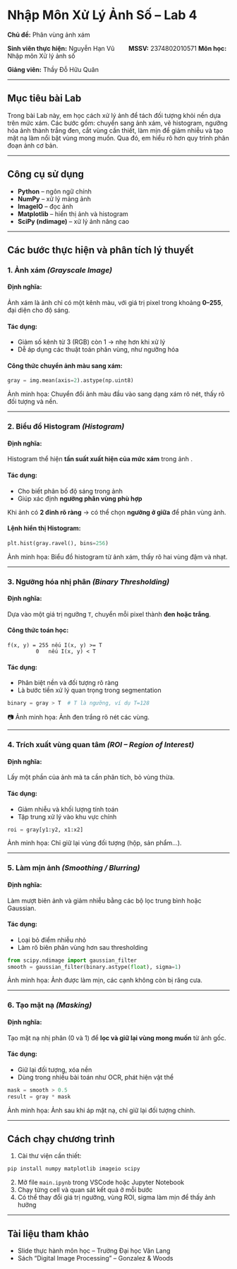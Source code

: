 # Nhập Môn Xử Lý Ảnh Số – Lab 4

**Chủ đề:** Phân vùng ảnh xám 

**Sinh viên thực hiện:**  Nguyễn Hạn Vũ  
**MSSV:** 2374802010571
**Môn học:** Nhập môn Xử lý ảnh số

**Giảng viên:** Thầy Đỗ Hữu Quân

---

##  Mục tiêu bài Lab

Trong bài Lab này, em học cách xử lý ảnh để tách đối tượng khỏi nền dựa trên mức xám. Các bước gồm: chuyển sang ảnh xám, vẽ histogram, ngưỡng hóa ảnh thành trắng đen, cắt vùng cần thiết, làm mịn để giảm nhiễu và tạo mặt nạ làm nổi bật vùng mong muốn. Qua đó, em hiểu rõ hơn quy trình phân đoạn ảnh cơ bản.

---

##  Công cụ sử dụng

* **Python** – ngôn ngữ chính
* **NumPy** – xử lý mảng ảnh
* **ImageIO** – đọc ảnh
* **Matplotlib** – hiển thị ảnh và histogram
* **SciPy (ndimage)** – xử lý ảnh nâng cao

---

##  Các bước thực hiện và phân tích lý thuyết

### 1. Ảnh xám *(Grayscale Image)*

####  Định nghĩa:

Ảnh xám là ảnh chỉ có một kênh màu, với giá trị pixel trong khoảng **0–255**, đại diện cho độ sáng.

####  Tác dụng:

* Giảm số kênh từ 3 (RGB) còn 1 → nhẹ hơn khi xử lý
* Dễ áp dụng các thuật toán phân vùng, như ngưỡng hóa

####  Công thức chuyển ảnh màu sang xám:

```python
gray = img.mean(axis=2).astype(np.uint8)
```

 Ảnh minh họa: Chuyển đổi ảnh màu đầu vào sang dạng xám rõ nét, thấy rõ đối tượng và nền.

---

### 2. Biểu đồ Histogram *(Histogram)*

####  Định nghĩa:

Histogram thể hiện **tần suất xuất hiện của mức xám** trong ảnh .

####  Tác dụng:

* Cho biết phân bố độ sáng trong ảnh
* Giúp xác định **ngưỡng phân vùng phù hợp**

 Khi ảnh có **2 đỉnh rõ ràng** → có thể chọn **ngưỡng ở giữa** để phân vùng ảnh.

####  Lệnh hiển thị Histogram:

```python
plt.hist(gray.ravel(), bins=256)
```

 Ảnh minh họa: Biểu đồ histogram từ ảnh xám, thấy rõ hai vùng đậm và nhạt.

---

### 3. Ngưỡng hóa nhị phân *(Binary Thresholding)*

#### Định nghĩa:

Dựa vào một giá trị ngưỡng `T`, chuyển mỗi pixel thành **đen hoặc trắng**.

####  Công thức toán học:

```
f(x, y) = 255 nếu I(x, y) >= T
         0   nếu I(x, y) < T
```

####  Tác dụng:

* Phân biệt nền và đối tượng rõ ràng
* Là bước tiền xử lý quan trọng trong segmentation

```python
binary = gray > T  # T là ngưỡng, ví dụ T=128
```

📷 Ảnh minh họa: Ảnh đen trắng rõ nét các vùng.

---

### 4. Trích xuất vùng quan tâm *(ROI – Region of Interest)*

####  Định nghĩa:

Lấy một phần của ảnh mà ta cần phân tích, bỏ vùng thừa.

####  Tác dụng:

* Giảm nhiễu và khối lượng tính toán
* Tập trung xử lý vào khu vực chính

```python
roi = gray[y1:y2, x1:x2]
```

 Ảnh minh họa: Chỉ giữ lại vùng đối tượng (hộp, sản phẩm...).

---

### 5. Làm mịn ảnh *(Smoothing / Blurring)*

####  Định nghĩa:

Làm mượt biên ảnh và giảm nhiễu bằng các bộ lọc trung bình hoặc Gaussian.

####  Tác dụng:

* Loại bỏ điểm nhiễu nhỏ
* Làm rõ biên phân vùng hơn sau thresholding

```python
from scipy.ndimage import gaussian_filter
smooth = gaussian_filter(binary.astype(float), sigma=1)
```

 Ảnh minh họa: Ảnh được làm mịn, các cạnh không còn bị răng cưa.

---

### 6. Tạo mặt nạ *(Masking)*

####  Định nghĩa:

Tạo mặt nạ nhị phân (0 và 1) để **lọc và giữ lại vùng mong muốn** từ ảnh gốc.

####  Tác dụng:

* Giữ lại đối tượng, xóa nền
* Dùng trong nhiều bài toán như OCR, phát hiện vật thể

```python
mask = smooth > 0.5
result = gray * mask
```

 Ảnh minh họa: Ảnh sau khi áp mặt nạ, chỉ giữ lại đối tượng chính.

---

##  Cách chạy chương trình

1. Cài thư viện cần thiết:

```bash
pip install numpy matplotlib imageio scipy
```

2. Mở file `main.ipynb` trong VSCode hoặc Jupyter Notebook
3. Chạy từng cell và quan sát kết quả ở mỗi bước
4. Có thể thay đổi giá trị ngưỡng, vùng ROI, sigma làm mịn để thấy ảnh hưởng

---

##  Tài liệu tham khảo

* Slide thực hành môn học – Trường Đại học Văn Lang
* Sách “Digital Image Processing” – Gonzalez & Woods

